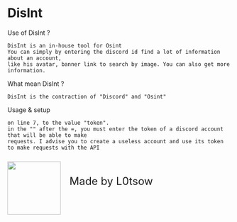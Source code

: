 # DisInt
Use of DisInt ?

    DisInt is an in-house tool for Osint
    You can simply by entering the discord id find a lot of information about an account,
    like his avatar, banner link to search by image. You can also get more information.

What mean DisInt ?

    DisInt is the contraction of "Discord" and "Osint"

Usage & setup

    on line 7, to the value "token".
    in the "" after the =, you must enter the token of a discord account that will be able to make 
    requests. I advise you to create a useless account and use its token to make requests with the API



<img src="https://cdn.discordapp.com/attachments/1129019725146505339/1135995292928446596/pfp5.png" width=120 style="margin-top: 10px; ">
<a style="position : absolute; margin-top : 40px; margin-left : 20px; font-size : 24px "> Made by L0tsow</a>
